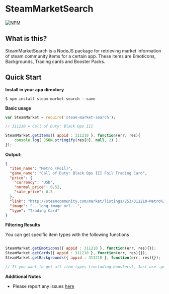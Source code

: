 SteamMarketSearch
============

[![NPM](https://nodei.co/npm/SteamMarketSearch.png?downloads=true)](https://nodei.co/npm/SteamMarketSearch/)

**What is this?**  
------------
SteamMarketSearch is a NodeJS package for retrieving market information of steam community items for a certain app.
These items are Emoticons, Backgrounds, Trading cards and Booster Packs.

Quick Start
--------------

**Install in your app directory**

```shell
$ npm install steam-market-search --save
```

**Basic usage**
```javascript
var SteamMarket = require('steam-market-search');

// 311210 = Call of Duty: Black Ops III

SteamMarket.getItems({ appid : 311210 }, function(err, res){
    console.log( JSON.stringify(res[0], null, 2) );
});
```

**Output:**

```json
{
  "item_name": "Metro (Foil)",
  "game_name": "Call of Duty: Black Ops III Foil Trading Card",
  "price": {
    "currency": "USD",
    "normal_price": 0.52,
    "sale_price": 0.5
  },
  "link": "http://steamcommunity.com/market/listings/753/311210-Metro%20%28Foil%29",
  "image": "...long image url...",
  "type": "Trading Card"
}
```

**Filtering Results**

You can get specific item types with the following functions

```javascript

SteamMarket.getEmoticons({ appid : 311210 }, function(err, res){});
SteamMarket.getCards({ appid : 311210 }, function(err, res){});
SteamMarket.getBackgrounds({ appid : 311210 }, function(err, res){});

// If you want to get all item types (including boosters), Just use .getItems()

```

**Additional Notes**

- Please report any issues [here](https://github.com/TryHardHusky/SteamMarketSearch/issues)